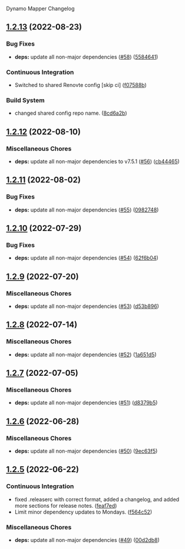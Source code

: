Dynamo Mapper Changelog

## [1.2.13](https://github.com/autonomouslogic/dynamo-mapper/compare/1.2.12...1.2.13) (2022-08-23)


### Bug Fixes

* **deps:** update all non-major dependencies ([#58](https://github.com/autonomouslogic/dynamo-mapper/issues/58)) ([5584641](https://github.com/autonomouslogic/dynamo-mapper/commit/55846417f94062d6900bd6498922d9451b58fb18))


### Continuous Integration

* Switched to shared Renovte config [skip ci] ([f07588b](https://github.com/autonomouslogic/dynamo-mapper/commit/f07588b9222c902a199ff0d5d36b6ad43f5dbe49))


### Build System

* changed shared config repo name. ([8cd6a2b](https://github.com/autonomouslogic/dynamo-mapper/commit/8cd6a2b4484965cefb282839a16c054abb4e69df))

## [1.2.12](https://github.com/autonomouslogic/dynamo-mapper/compare/1.2.11...1.2.12) (2022-08-10)


### Miscellaneous Chores

* **deps:** update all non-major dependencies to v7.5.1 ([#56](https://github.com/autonomouslogic/dynamo-mapper/issues/56)) ([cb44465](https://github.com/autonomouslogic/dynamo-mapper/commit/cb444659eb888c64086f1199eff2512eba98d226))

## [1.2.11](https://github.com/autonomouslogic/dynamo-mapper/compare/1.2.10...1.2.11) (2022-08-02)


### Bug Fixes

* **deps:** update all non-major dependencies ([#55](https://github.com/autonomouslogic/dynamo-mapper/issues/55)) ([0982748](https://github.com/autonomouslogic/dynamo-mapper/commit/098274811a5ff7dd04ca169380900e17fb2bdda9))

## [1.2.10](https://github.com/autonomouslogic/dynamo-mapper/compare/1.2.9...1.2.10) (2022-07-29)


### Bug Fixes

* **deps:** update all non-major dependencies ([#54](https://github.com/autonomouslogic/dynamo-mapper/issues/54)) ([62f6b04](https://github.com/autonomouslogic/dynamo-mapper/commit/62f6b0444bb75676c785ffe81eac451850406d20))

## [1.2.9](https://github.com/autonomouslogic/dynamo-mapper/compare/1.2.8...1.2.9) (2022-07-20)


### Miscellaneous Chores

* **deps:** update all non-major dependencies ([#53](https://github.com/autonomouslogic/dynamo-mapper/issues/53)) ([d53b896](https://github.com/autonomouslogic/dynamo-mapper/commit/d53b896a003cfbe9fe4ab197792b4cfc6b40f099))

## [1.2.8](https://github.com/autonomouslogic/dynamo-mapper/compare/1.2.7...1.2.8) (2022-07-14)


### Miscellaneous Chores

* **deps:** update all non-major dependencies ([#52](https://github.com/autonomouslogic/dynamo-mapper/issues/52)) ([1a651d5](https://github.com/autonomouslogic/dynamo-mapper/commit/1a651d552a10840e19f1842c171d9fa1097eca75))

## [1.2.7](https://github.com/autonomouslogic/dynamo-mapper/compare/1.2.6...1.2.7) (2022-07-05)


### Miscellaneous Chores

* **deps:** update all non-major dependencies ([#51](https://github.com/autonomouslogic/dynamo-mapper/issues/51)) ([d8379b5](https://github.com/autonomouslogic/dynamo-mapper/commit/d8379b5ac74b714cd10ed133a687af483344dd76))

## [1.2.6](https://github.com/autonomouslogic/dynamo-mapper/compare/1.2.5...1.2.6) (2022-06-28)


### Miscellaneous Chores

* **deps:** update all non-major dependencies ([#50](https://github.com/autonomouslogic/dynamo-mapper/issues/50)) ([9ec63f5](https://github.com/autonomouslogic/dynamo-mapper/commit/9ec63f5555b92094d8df1e2affb12ba4770cb44e))

## [1.2.5](https://github.com/autonomouslogic/dynamo-mapper/compare/1.2.4...1.2.5) (2022-06-22)


### Continuous Integration

* fixed .releaserc with correct format, added a changelog, and added more sections for release notes. ([feaf7ed](https://github.com/autonomouslogic/dynamo-mapper/commit/feaf7ed67d7270fb7bf0169342083084fb12d5e3))
* Limit minor dependency updates to Mondays. ([f564c52](https://github.com/autonomouslogic/dynamo-mapper/commit/f564c521cfa92a9d87c673862d651a81698c5108))


### Miscellaneous Chores

* **deps:** update all non-major dependencies ([#49](https://github.com/autonomouslogic/dynamo-mapper/issues/49)) ([00d2db8](https://github.com/autonomouslogic/dynamo-mapper/commit/00d2db815193ff5315204c9629c9eb48739601d3))
